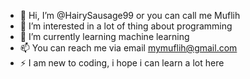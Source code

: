 - 👋 Hi, I’m @HairySausage99 or you can call me Muflih
- 👀 I’m interested in a lot of thing about programming
- 🌱 I’m currently learning machine learning
- 📫 You can reach me via email mymuflih@gmail.com
- ⚡ I am new to coding, i hope i can learn a lot here

<!---
HairySausage99/HairySausage99 is a ✨ special ✨ repository because its `README.md` (this file) appears on your GitHub profile.
You can click the Preview link to take a look at your changes.
--->
